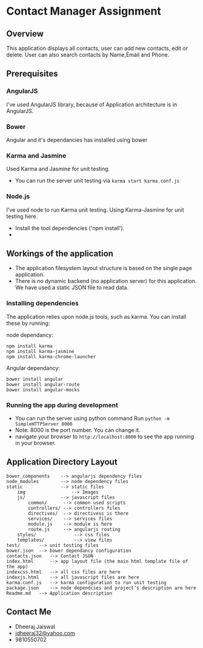 # Contact Manager Assignment

## Overview

This application displays all contacts, user can add new contacts, edit or delete.
User can also search contacts by Name,Email and Phone.

## Prerequisites
### AngularJS
I've used AngularJS library, because of Application architecture is in AngularJS.

### Bower
Angular and it's dependancies has installed using bower

### Karma and Jasmine
Used Karma and Jasmine for unit testing.
- You can run the server unit testing via `karma start karma.conf.js`

### Node.js
I've used node to run Karma unit testing. Using Karma-Jasmine for unit testing here.
- Install the tool dependencies ('npm install').
- 


## Workings of the application

- The application filesystem layout structure is based on the single page application.
- There is no dynamic backend (no application server) for this application. We have used a static JSON file to read
  data.

### Installing dependencies

The application relies upon node.js tools, such as karma.  You can
install these by running:

node dependancy:
```
npm install karma
npm install karma-jasmine
npm install karma-chrome-launcher
```

Angular dependancy:
```
bower install angular
bower install angular-route
bower install angular-mocks
```

### Running the app during development

- You can run the server using python command Run `python -m SimpleHTTPServer 8000`
- Note: 8000 is the port number. You can change it.
- navigate your browser to `http://localhost:8000` to see the app running in your browser.

## Application Directory Layout

    bower_components    --> angularjs dependency files
    node_modules        --> node dependency files
    static              --> static files
        img                 --> Images
        js/             --> javascript files
            common/      --> common used scripts
            controllers/ --> controllers files
            directives/  --> directivess is there
            services/    --> services files
            module.js    --> module is here
            route.js     --> angularjs routing
        styles/              --> css files
        templates/           --> view files
    test/       --> unit testing files
    bower.json  --> bower dependancy configuration
    contacts.json   --> Contact JSON
    index.html      --> app layout file (the main html template file of the app)
    indexcss.html   --> all css files are here
    indexjs.html    --> all javascript files are here
    karma.conf.js   --> karma configuration to run unit testing
    package.json    --> node dependcies and project's description are here
    Readme.md   --> Application description
    

## Contact Me
- Dheeraj Jaiswal
- jdheeraj32@yahoo.com
- 9810550702

